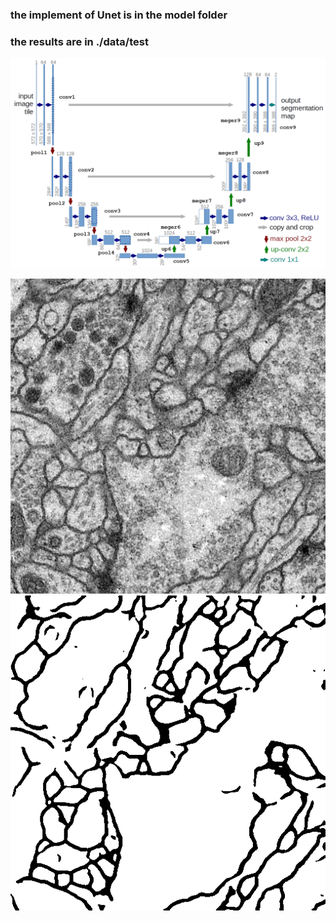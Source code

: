 ### the implement of Unet is in the model folder

### the results are in ./data/test

![](./unet.jpg)  

![](./data/test/0.png) 
![](./data/test/0_res.png)  
